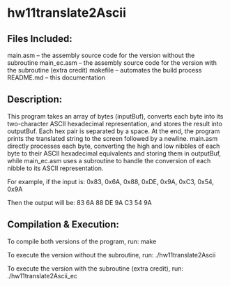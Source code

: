 # hw11translate2Ascii

## Files Included:
main.asm – the assembly source code for the version without the subroutine
main_ec.asm – the assembly source code for the version with the subroutine (extra credit)
makefile – automates the build process
README.md – this documentation

## Description:
This program takes an array of bytes (inputBuf), converts each byte into its two-character ASCII 
hexadecimal representation, and stores the result into outputBuf. Each hex pair is separated by 
a space. At the end, the program prints the translated string to the screen followed by a newline.
main.asm directly processes each byte, converting the high and low nibbles of each byte to their 
ASCII hexadecimal equivalents and storing them in outputBuf, while main_ec.asm uses a subroutine 
to handle the conversion of each nibble to its ASCII representation.

For example, if the input is:
0x83, 0x6A, 0x88, 0xDE, 0x9A, 0xC3, 0x54, 0x9A

Then the output will be:
83 6A 88 DE 9A C3 54 9A

## Compilation & Execution:
To compile both versions of the program, run:
make

To execute the version without the subroutine, run:
./hw11translate2Ascii

To execute the version with the subroutine (extra credit), run:
./hw11translate2Ascii_ec
